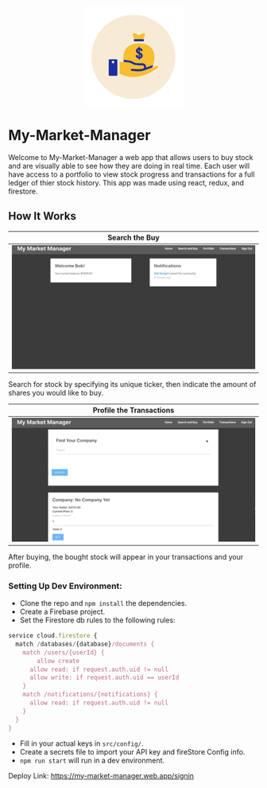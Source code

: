 <p align="center">
  <img src="./public/icon.gif" height=200 width=200>
</p>

# My-Market-Manager

Welcome to My-Market-Manager a web app that allows users to buy stock and are visually able to see how they are doing in real time. Each user will have access to a portfolio to view stock progress and transactions for a full ledger of thier stock history. This app was made using react, redux, and firestore.

## How It Works

|     Search the Buy                   
| ------------------------- |
| ![Output sample](public/search-and-buy.gif)| 

Search for stock by specifying its unique ticker, then indicate the amount of shares you would like to buy.

|     Profile the Transactions                   
| ------------------------- |
| ![Output sample](public/profile-transactions.gif)| 

After buying, the bought stock will appear in your transactions and your profile. 

### Setting Up Dev Environment:

- Clone the repo and `npm install` the dependencies.
- Create a Firebase project.
- Set the Firestore db rules to the following rules:

```javascript
service cloud.firestore {
  match /databases/{database}/documents {
    match /users/{userId} {
    	allow create
      allow read: if request.auth.uid != null
      allow write: if request.auth.uid == userId
    }
    match /notifications/{notifications} {
      allow read: if request.auth.uid != null
    }
  }
}
```

- Fill in your actual keys in `src/config/`.
- Create a secrets file to import your API key and fireStore Config info.
- `npm run start` will run in a dev environment.

Deploy Link: https://my-market-manager.web.app/signin